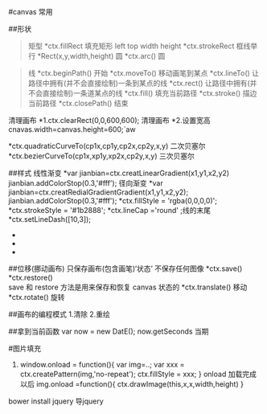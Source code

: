 #canvas 常用


##形状
>矩型
*ctx.fillRect 		填充矩形   left top width height
*ctx.strokeRect 	框线举行
*Rect(x,y,width,height)
>圆
*ctx.arc()    圆

>线
*ctx.beginPath() 		开始
*ctx.moveTo() 			移动画笔到某点
*ctx.lineTo() 			让路径中拥有(并不会直接绘制)一条到某点的线
*ctx.rect() 			让路径中拥有(并不会直接绘制)一条道某点的线
*ctx.fill() 			填充当前路径
*ctx.stroke() 			描边当前路径
*ctx.closePath() 		结束

清理画布
*1.ctx.clearRect(0,0,600,600);  清理画布
*2.设置宽高  cnavas.width=canvas.height=600;`aw

*ctx.quadraticCurveTo(cp1x,cp1y,cp2x,cp2y,x,y)   二次贝塞尔
*ctx.bezierCurveTo(cp1x,xp1y,xp2x,cp2y,x,y) 	 三次贝塞尔


##样式
线性渐变
*var jianbian=ctx.creatLinearGradient(x1,y1,x2,y2)
jianbian.addColorStop(0.3,'#fff');
径向渐变
*var jianbian=ctx.creatRedialGradientGradient(x1,y1,x2,y2);
jianbian.addColorStop(0.3,'#fff');
*ctx.fillStyle = 'rgba(0,0,0,0)';
*ctx.strokeStyle = '#1b2888';
*ctx.lineCap ='round' ;线的末尾
*ctx.setLineDash([10,3]);

*
*
*

##位移(挪动画布)
只保存画布(包含画笔)‘状态’ 不保存任何图像
*ctx.save()
*ctx.restore() 			
save 和 restore 方法是用来保存和恢复 canvas 状态的
*ctx.translate()  		移动
*ctx.rotate() 			旋转


##画布的编程模式
1.清除
2.重绘

##拿到当前函数
var now = new DatE();
now.getSeconds   当期

#图片填充
1. window.onload = function(){
	var img=..;
	var xxx = ctx.createPattern(img,'no-repeat');
	ctx.fillStyle = xxx;
}
onload  加载完成以后
img.onload =function(){
	ctx.drawImage(this,x,x,width,height)
}



bower install jquery  导jquery
